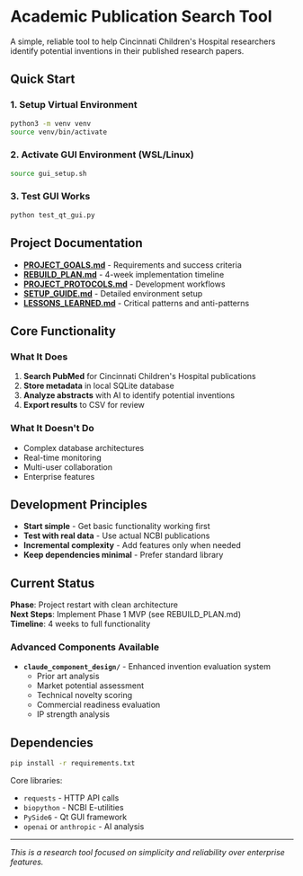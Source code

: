 # Academic Publication Search Tool

A simple, reliable tool to help Cincinnati Children's Hospital researchers identify potential inventions in their published research papers.

## Quick Start

### 1. Setup Virtual Environment
```bash
python3 -m venv venv
source venv/bin/activate
```

### 2. Activate GUI Environment (WSL/Linux)
```bash
source gui_setup.sh
```

### 3. Test GUI Works
```bash
python test_qt_gui.py
```

## Project Documentation

- **[PROJECT_GOALS.md](PROJECT_GOALS.md)** - Requirements and success criteria
- **[REBUILD_PLAN.md](REBUILD_PLAN.md)** - 4-week implementation timeline
- **[PROJECT_PROTOCOLS.md](PROJECT_PROTOCOLS.md)** - Development workflows
- **[SETUP_GUIDE.md](SETUP_GUIDE.md)** - Detailed environment setup
- **[LESSONS_LEARNED.md](LESSONS_LEARNED.md)** - Critical patterns and anti-patterns

## Core Functionality

### What It Does
1. **Search PubMed** for Cincinnati Children's Hospital publications
2. **Store metadata** in local SQLite database
3. **Analyze abstracts** with AI to identify potential inventions
4. **Export results** to CSV for review

### What It Doesn't Do
- Complex database architectures
- Real-time monitoring
- Multi-user collaboration
- Enterprise features

## Development Principles

- **Start simple** - Get basic functionality working first
- **Test with real data** - Use actual NCBI publications
- **Incremental complexity** - Add features only when needed
- **Keep dependencies minimal** - Prefer standard library

## Current Status

**Phase**: Project restart with clean architecture  
**Next Steps**: Implement Phase 1 MVP (see REBUILD_PLAN.md)  
**Timeline**: 4 weeks to full functionality

### Advanced Components Available
- **`claude_component_design/`** - Enhanced invention evaluation system
  - Prior art analysis
  - Market potential assessment  
  - Technical novelty scoring
  - Commercial readiness evaluation
  - IP strength analysis

## Dependencies

```bash
pip install -r requirements.txt
```

Core libraries:
- `requests` - HTTP API calls
- `biopython` - NCBI E-utilities
- `PySide6` - Qt GUI framework
- `openai` or `anthropic` - AI analysis

---

*This is a research tool focused on simplicity and reliability over enterprise features.*
